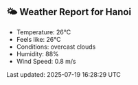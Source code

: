 <!-- WEATHER-START -->
## 🌤 Weather Report for Hanoi

- Temperature: 26°C
- Feels like: 26°C
- Conditions: overcast clouds
- Humidity: 88%
- Wind Speed: 0.8 m/s

Last updated: 2025-07-19 16:28:29 UTC
<!-- WEATHER-END -->
